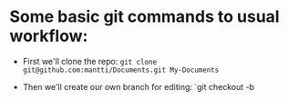 # Some basic git commands to usual workflow:

* First we'll clone the repo:
`git clone git@github.com:mantti/Documents.git My-Documents`

* Then we'll create our own branch for editing:
`git checkout -b 
